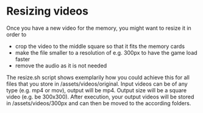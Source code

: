 # Resizing videos

Once you have a new video for the memory, you might want to resize it in order to
* crop the video to the middle square so that it fits the memory cards
* make the file smaller to a resolution of e.g. 300px to have the game load faster
* remove the audio as it is not needed

The resize.sh script shows exemplarily how you could achieve this for all files that you store in /assets/videos/original.
Input videos can be of any type (e.g. mp4 or mov), output will be mp4.
Output size will be a square video (e.g. be 300x300).
After execution, your output videos will be stored in /assets/videos/300px and can then be moved to the according folders.